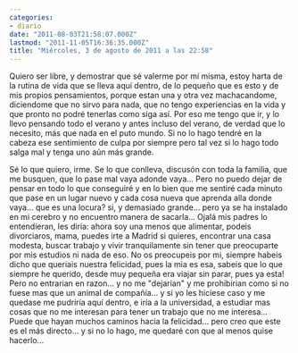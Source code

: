 ```yaml
---
categories:
- diario
date: "2011-08-03T21:58:07.000Z"
lastmod: "2011-11-05T16:36:35.000Z"
title: "Miércoles, 3 de agosto de 2011 a las 22:58"
---
```


Quiero ser libre, y demostrar que sé valerme por mí­ misma, estoy harta de la rutina de vida que se lleva aquí­ dentro, de lo pequeño que es esto y de mis propios pensamientos, porque estan una y otra vez machacandome, diciendome que no sirvo para nada, que no tengo experiencias en la vida y que pronto no podré tenerlas como siga así­. Por eso me tengo que ir, y lo llevo pensando todo el verano y antes incluso del verano, de verdad que lo necesito, más que nada en el puto mundo. Si no lo hago tendré en la cabeza ese sentimiento de culpa por siempre pero tal vez si lo hago todo salga mal y tenga uno aún más grande. 

Sé lo que quiero, irme. Se lo que conlleva, discusón con toda la familia, que me busquen, que lo pase mal vaya  adonde vaya...
Pero no puedo dejar de pensar en todo lo que conseguiré y en lo bien que me sentiré cada minuto que pase en un lugar nuevo y cada cosa nueva que aprenda alla donde vaya... que es una locura? si, y demasiado grande... pero ya se ha instalado en mi cerebro y no encuentro manera de sacarla... 
Ojalá mis padres lo entendieran, les dirí­a: ahora soy una menos que alimentar, podeis divorciaros, mama, puedes irte a Madrid si quieres, encontrar una casa modesta, buscar trabajo y vivir tranquilamente sin tener que preocuparte por mis estudios ni nada de eso. No os preocupeis por mi, siempre habeis dicho que queriais nuestra felicidad, pues la mia es esa, sabeis que lo que siempre he querido, desde muy pequeña era viajar sin parar, pues ya esta!
Pero no entrarian en razon... y no me "dejarian" y me prohibirian como si no fuese mas que un animal de compañí­a... y si yo les hiciese caso y me quedase me pudrirí­a aquí­ dentro, e irí­a a la universidad, a estudiar mas cosas que no me interesan para tener un trabajo que no me interesa...
Puede que hayan muchos caminos hacia la felicidad... pero creo que este es el más directo...
y si no lo hago, me quedaré con que al menos quise hacerlo...